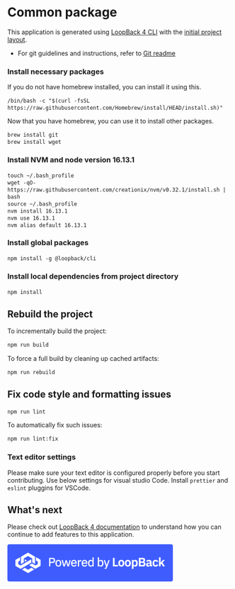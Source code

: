# Common package

This application is generated using [LoopBack 4 CLI](https://loopback.io/doc/en/lb4/Command-line-interface.html) with the
[initial project layout](https://loopback.io/doc/en/lb4/Loopback-application-layout.html).

- For git guidelines and instructions, refer to [Git readme](GIT.md)

### Install necessary packages

If you do not have homebrew installed, you can install it using this.

```
/bin/bash -c "$(curl -fsSL https://raw.githubusercontent.com/Homebrew/install/HEAD/install.sh)"
```

Now that you have homebrew, you can use it to install other packages.

```
brew install git
brew install wget
```

### Install NVM and node version 16.13.1

```
touch ~/.bash_profile
wget -qO- https://raw.githubusercontent.com/creationix/nvm/v0.32.1/install.sh | bash
source ~/.bash_profile
nvm install 16.13.1
nvm use 16.13.1
nvm alias default 16.13.1
```

### Install global packages

```
npm install -g @loopback/cli
```

### Install local dependencies from project directory

`npm install`

## Rebuild the project

To incrementally build the project:

```sh
npm run build
```

To force a full build by cleaning up cached artifacts:

```sh
npm run rebuild
```

## Fix code style and formatting issues

```sh
npm run lint
```

To automatically fix such issues:

```sh
npm run lint:fix
```

### Text editor settings

Please make sure your text editor is configured properly before you start contributing. Use below settings for visual studio Code. Install
`prettier` and `eslint` pluggins for VSCode.

## What's next

Please check out [LoopBack 4 documentation](https://loopback.io/doc/en/lb4/) to understand how you can continue to add features to this
application.

[![LoopBack](<https://github.com/loopbackio/loopback-next/raw/master/docs/site/imgs/branding/Powered-by-LoopBack-Badge-(blue)-@2x.png>)](http://loopback.io/)
